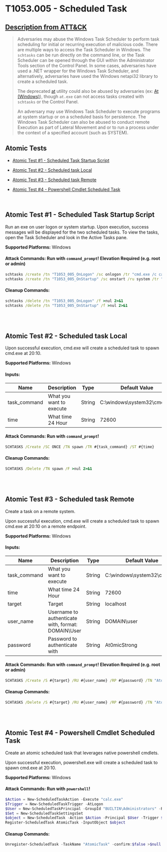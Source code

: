 # T1053.005 - Scheduled Task
## [Description from ATT&CK](https://attack.mitre.org/techniques/T1053/005)
<blockquote>Adversaries may abuse the Windows Task Scheduler to perform task scheduling for initial or recurring execution of malicious code. There are multiple ways to access the Task Scheduler in Windows. The <code>schtasks</code> can be run directly on the command line, or the Task Scheduler can be opened through the GUI within the Administrator Tools section of the Control Panel. In some cases, adversaries have used a .NET wrapper for the Windows Task Scheduler, and alternatively, adversaries have used the Windows netapi32 library to create a scheduled task.

The deprecated [at](https://attack.mitre.org/software/S0110) utility could also be abused by adversaries (ex: [At (Windows)](https://attack.mitre.org/techniques/T1053/002)), though <code>at.exe</code> can not access tasks created with <code>schtasks</code> or the Control Panel.

An adversary may use Windows Task Scheduler to execute programs at system startup or on a scheduled basis for persistence. The Windows Task Scheduler can also be abused to conduct remote Execution as part of Lateral Movement and or to run a process under the context of a specified account (such as SYSTEM).</blockquote>

## Atomic Tests

- [Atomic Test #1 - Scheduled Task Startup Script](#atomic-test-1---scheduled-task-startup-script)

- [Atomic Test #2 - Scheduled task Local](#atomic-test-2---scheduled-task-local)

- [Atomic Test #3 - Scheduled task Remote](#atomic-test-3---scheduled-task-remote)

- [Atomic Test #4 - Powershell Cmdlet Scheduled Task](#atomic-test-4---powershell-cmdlet-scheduled-task)


<br/>

## Atomic Test #1 - Scheduled Task Startup Script
Run an exe on user logon or system startup.  Upon execution, success messages will be displayed for the two scheduled tasks. To view
the tasks, open the Task Scheduler and look in the Active Tasks pane.

**Supported Platforms:** Windows





#### Attack Commands: Run with `command_prompt`!  Elevation Required (e.g. root or admin) 


```cmd
schtasks /create /tn "T1053_005_OnLogon" /sc onlogon /tr "cmd.exe /c calc.exe"
schtasks /create /tn "T1053_005_OnStartup" /sc onstart /ru system /tr "cmd.exe /c calc.exe"
```

#### Cleanup Commands:
```cmd
schtasks /delete /tn "T1053_005_OnLogon" /f >nul 2>&1
schtasks /delete /tn "T1053_005_OnStartup" /f >nul 2>&1
```





<br/>
<br/>

## Atomic Test #2 - Scheduled task Local
Upon successful execution, cmd.exe will create a scheduled task to spawn cmd.exe at 20:10.

**Supported Platforms:** Windows




#### Inputs:
| Name | Description | Type | Default Value | 
|------|-------------|------|---------------|
| task_command | What you want to execute | String | C:&#92;windows&#92;system32&#92;cmd.exe|
| time | What time 24 Hour | String | 72600|


#### Attack Commands: Run with `command_prompt`! 


```cmd
SCHTASKS /Create /SC ONCE /TN spawn /TR #{task_command} /ST #{time}
```

#### Cleanup Commands:
```cmd
SCHTASKS /Delete /TN spawn /F >nul 2>&1
```





<br/>
<br/>

## Atomic Test #3 - Scheduled task Remote
Create a task on a remote system.

Upon successful execution, cmd.exe will create a scheduled task to spawn cmd.exe at 20:10 on a remote endpoint.

**Supported Platforms:** Windows




#### Inputs:
| Name | Description | Type | Default Value | 
|------|-------------|------|---------------|
| task_command | What you want to execute | String | C:&#92;windows&#92;system32&#92;cmd.exe|
| time | What time 24 Hour | String | 72600|
| target | Target | String | localhost|
| user_name | Username to authenticate with, format: DOMAIN&#92;User | String | DOMAIN&#92;user|
| password | Password to authenticate with | String | At0micStrong|


#### Attack Commands: Run with `command_prompt`!  Elevation Required (e.g. root or admin) 


```cmd
SCHTASKS /Create /S #{target} /RU #{user_name} /RP #{password} /TN "Atomic task" /TR "#{task_command}" /SC daily /ST #{time}
```

#### Cleanup Commands:
```cmd
SCHTASKS /Delete /S #{target} /RU #{user_name} /RP #{password} /TN "Atomic task" /F >nul 2>&1
```





<br/>
<br/>

## Atomic Test #4 - Powershell Cmdlet Scheduled Task
Create an atomic scheduled task that leverages native powershell cmdlets.

Upon successful execution, powershell.exe will create a scheduled task to spawn cmd.exe at 20:10.

**Supported Platforms:** Windows





#### Attack Commands: Run with `powershell`! 


```powershell
$Action = New-ScheduledTaskAction -Execute "calc.exe"
$Trigger = New-ScheduledTaskTrigger -AtLogon
$User = New-ScheduledTaskPrincipal -GroupId "BUILTIN\Administrators" -RunLevel Highest
$Set = New-ScheduledTaskSettingsSet
$object = New-ScheduledTask -Action $Action -Principal $User -Trigger $Trigger -Settings $Set
Register-ScheduledTask AtomicTask -InputObject $object
```

#### Cleanup Commands:
```powershell
Unregister-ScheduledTask -TaskName "AtomicTask" -confirm:$false >$null 2>&1
```





<br/>
